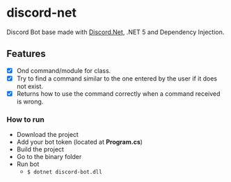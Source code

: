 # discord-net
Discord Bot base made with [Discord.Net](https://github.com/discord-net/Discord.Net), .NET 5 and Dependency Injection.

## Features
- [x] Ond command/module for class.
- [x] Try to find a command similar to the one entered by the user if it does not exist.  
- [x] Returns how to use the command correctly when a command received is wrong. 

### How to run
 - Download the project
 - Add your bot token (located at **Program.cs**)
 - Build the project
 - Go to the binary folder
 - Run bot 
   - `$ dotnet discord-bot.dll`
